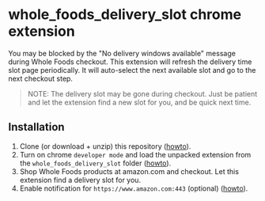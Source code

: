 # whole_foods_delivery_slot chrome extension
You may be blocked by the "No delivery windows available" message during Whole Foods checkout.
This extension will refresh the delivery time slot page periodically. It will auto-select the next available slot and go to the next checkout step.

> NOTE: The delivery slot may be gone during checkout. Just be patient and let the extension find a new slot for you, and be quick next time.

## Installation
1. Clone (or download + unzip) this repository ([howto](https://help.github.com/en/github/creating-cloning-and-archiving-repositories/cloning-a-repository)).
2. Turn on chrome `developer mode` and load the unpacked extension from the `whole_foods_delivery_slot` folder ([howto](https://webkul.com/blog/how-to-install-the-unpacked-extension-in-chrome/)). 
3. Shop Whole Foods products at amazon.com and checkout. Let this extension find a delivery slot for you.
4. Enable notification for `https://www.amazon.com:443` (optional) ([howto](https://support.google.com/chrome/answer/3220216)).
